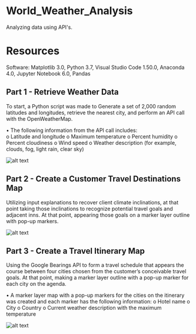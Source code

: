 # World_Weather_Analysis
Analyzing data using API's.

# Resources
Software: Matplotlib 3.0, Python 3.7, Visual Studio Code 1.50.0, Anaconda 4.0, Jupyter Notebook 6.0, Pandas

## Part 1 - Retrieve Weather Data
To start, a Python script was made to Generate a set of 2,000 random latitudes and longitudes, retrieve the nearest city, and perform an API call with the OpenWeatherMap. 

 • The following information from the API call includes:  
     o	Latitude and longitude
     o	Maximum temperature
     o	Percent humidity
     o	Percent cloudiness
     o	Wind speed
     o	Weather description (for example, clouds, fog, light rain, clear sky) 
    
![alt text](http://url/to/img.png)
  
## Part 2 - Create a Customer Travel Destinations Map
Utilizing input explanations to recover client climate inclinations, at that point taking those inclinations to recognize potential travel goals and adjacent inns. At that point, appearing those goals on a marker layer outline with pop-up markers.

![alt text](http://url/to/img.png)

## Part 3 - Create a Travel Itinerary Map 
Using the Google Bearings API to form a travel schedule that appears the course between four cities chosen from the customer’s conceivable travel goals. At that point, making a marker layer outline with a pop-up marker for each city on the agenda.

• A marker layer map with a pop-up markers for the cities on the itinerary was created and each marker has the following information:
     o	Hotel name
     o	City
     o	Country
     o	Current weather description with the maximum temperature

![alt text](http://url/to/img.png)
